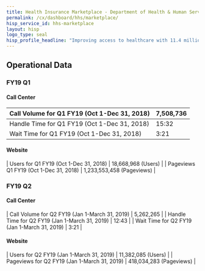 ```yaml
---
title: Health Insurance Marketplace - Department of Health & Human Services - CX CAP Goal Dashboard
permalink: /cx/dashboard/hhs/marketplace/
hisp_service_id: hhs-marketplace
layout: hisp
logo_type: seal
hisp_profile_headline: "Improving access to healthcare with 11.4 million marketplace enrollments"
---
```



<h2 class="cx-section-heading">Operational Data</h2>

### FY19 Q1
#### Call Center

| Call Volume for Q1 FY19 (Oct 1-Dec 31, 2018) | 7,508,736 |
|----------------------------------------------|-----------|
| Handle Time for Q1 FY19 (Oct 1-Dec 31, 2018) | 15:32     |
| Wait Time for Q1 FY19 (Oct 1-Dec 31, 2018)   | 3:21      |

#### Website

| Users for Q1 FY19 (Oct 1-Dec 31, 2018)    | 18,668,968 (Users)      |
| Pageviews Q1 FY19 (Oct 1-Dec 31, 2018) | 1,233,553,458 (Pageviews) |


### FY19 Q2
#### Call Center

| Call Volume for Q2 FY19 (Jan 1-March 31, 2019) | 5,262,265 |
| Handle Time for Q2 FY19 (Jan 1-March 31, 2019) | 12:43     |
| Wait Time for Q2 FY19 (Jan 1-March 31, 2019)   | 3:21      |

#### Website

| Users for Q2 FY19 (Jan 1-March 31, 2019)    | 11,382,085 (Users)      |
| Pageviews for Q2 FY19 (Jan 1-March 31, 2019) | 418,034,283 (Pageviews) |
